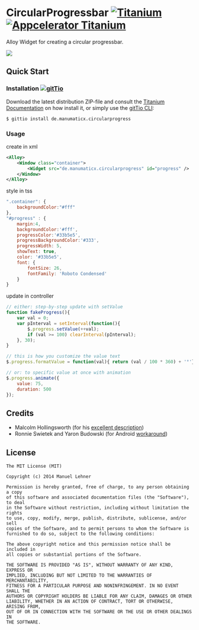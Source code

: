 # CircularProgressbar [![Titanium](http://www-static.appcelerator.com/badges/titanium-git-badge-sq.png)](http://www.appcelerator.com/titanium/) [![Appcelerator Titanium](http://www-static.appcelerator.com/badges/alloy-git-badge-sq.png)](http://www.appcelerator.com/alloy/)

Alloy Widget for creating a circular progressbar.

![](circularprogress.gif)

## Quick Start

### Installation [![gitTio](http://gitt.io/badge.png)](http://gitt.io/component/de.manumaticx.circularprogress)
Download the latest distribution ZIP-file and consult the [Titanium Documentation](http://docs.appcelerator.com/titanium/latest/#!/guide/Using_a_Module) on how install it, or simply use the [gitTio CLI](http://gitt.io/cli):

`$ gittio install de.manumaticx.circularprogress`

### Usage

create in xml
```xml
<Alloy>
	<Window class="container">
		<Widget src="de.manumaticx.circularprogress" id="progress" />
	</Window>
</Alloy>
```

style in tss
```javascript
".container": {
	backgroundColor:"#fff"
},
"#progress" : {
	margin:4,
	backgroundColor:'#fff',
	progressColor:'#33b5e5',
	progressBackgroundColor:'#333',
	progressWidth: 5,
	showText: true,
	color: '#33b5e5',
	font: {
		fontSize: 26,
		fontFamily: 'Roboto Condensed'
	}
}

```

update in controller
```javascript
// either: step-by-step update with setValue
function fakeProgress(){
    var val = 0;
    var pInterval = setInterval(function(){
        $.progress.setValue(++val);
        if (val >= 100) clearInterval(pInterval);
    }, 30);
}

// this is how you customize the value text
$.progress.formatValue = function(val){ return (val / 100 * 360) + '°'};

// or: to specific value at once with animation
$.progress.animate({
	value: 75,
	duration: 500
});
```

## Credits

* Malcolm Hollingsworth (for his [excellent description](http://developer.appcelerator.com/question/154274/is-there-a-way-to-create-circular-progress-bar#answer-265134))
* Ronnie Swietek and Yaron Budowski (for Android [workaround](http://developer.appcelerator.com/question/154274/is-there-a-way-to-create-circular-progress-bar#answer-276757))

## License

    The MIT License (MIT)

    Copyright (c) 2014 Manuel Lehner

    Permission is hereby granted, free of charge, to any person obtaining a copy
    of this software and associated documentation files (the "Software"), to deal
    in the Software without restriction, including without limitation the rights
    to use, copy, modify, merge, publish, distribute, sublicense, and/or sell
    copies of the Software, and to permit persons to whom the Software is
    furnished to do so, subject to the following conditions:

    The above copyright notice and this permission notice shall be included in
    all copies or substantial portions of the Software.

    THE SOFTWARE IS PROVIDED "AS IS", WITHOUT WARRANTY OF ANY KIND, EXPRESS OR
    IMPLIED, INCLUDING BUT NOT LIMITED TO THE WARRANTIES OF MERCHANTABILITY,
    FITNESS FOR A PARTICULAR PURPOSE AND NONINFRINGEMENT. IN NO EVENT SHALL THE
    AUTHORS OR COPYRIGHT HOLDERS BE LIABLE FOR ANY CLAIM, DAMAGES OR OTHER
    LIABILITY, WHETHER IN AN ACTION OF CONTRACT, TORT OR OTHERWISE, ARISING FROM,
    OUT OF OR IN CONNECTION WITH THE SOFTWARE OR THE USE OR OTHER DEALINGS IN
    THE SOFTWARE.
